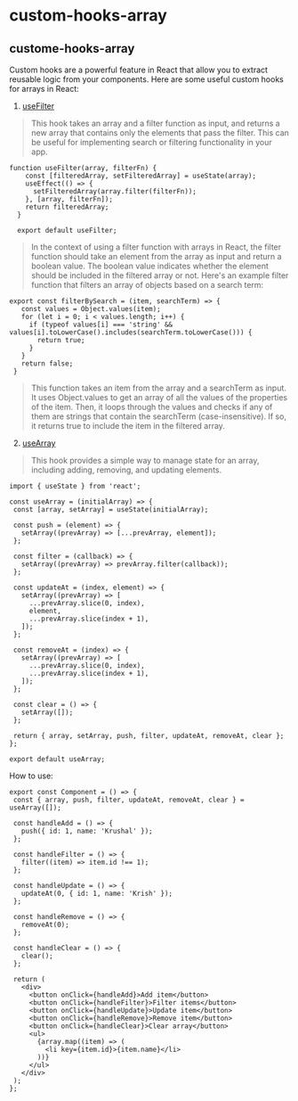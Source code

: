 # custom-hooks-array

## custome-hooks-array

Custom hooks are a powerful feature in React that allow you to extract reusable logic from your components. Here are some useful custom hooks for arrays in React:

1. [useFilter](https://github.com/KrushalSonani/custom-hooks-array/tree/main/src/useFilter)

>This hook takes an array and a filter function as input, and returns a new array that contains only the elements that pass the filter. This can be useful for implementing search or filtering functionality in your app.

```
function useFilter(array, filterFn) {
    const [filteredArray, setFilteredArray] = useState(array);
    useEffect(() => {
      setFilteredArray(array.filter(filterFn));
    }, [array, filterFn]);
    return filteredArray;
  }

  export default useFilter;
 ```
 > In the context of using a filter function with arrays in React, the filter function should take an element from the array as input and return a boolean value. The boolean value indicates whether the element should be included in the filtered array or not.
 >Here's an example filter function that filters an array of objects based on a search term:
 ```
 export const filterBySearch = (item, searchTerm) => {
    const values = Object.values(item);
    for (let i = 0; i < values.length; i++) {
      if (typeof values[i] === 'string' && values[i].toLowerCase().includes(searchTerm.toLowerCase())) {
        return true;
      }
    }
    return false;
  }
 ```
 > This function takes an item from the array and a searchTerm as input. It uses Object.values to get an array of all the values of the properties of the item. Then, it loops through the values and checks if any of them are strings that contain the searchTerm (case-insensitive). If so, it returns true to include the item in the filtered array.

 2. [useArray](https://github.com/KrushalSonani/custom-hooks-array/tree/main/src/useArray)
 
 > This hook provides a simple way to manage state for an array, including adding, removing, and updating elements.

 ```
 import { useState } from 'react';

const useArray = (initialArray) => {
  const [array, setArray] = useState(initialArray);

  const push = (element) => {
    setArray((prevArray) => [...prevArray, element]);
  };

  const filter = (callback) => {
    setArray((prevArray) => prevArray.filter(callback));
  };

  const updateAt = (index, element) => {
    setArray((prevArray) => [
      ...prevArray.slice(0, index),
      element,
      ...prevArray.slice(index + 1),
    ]);
  };

  const removeAt = (index) => {
    setArray((prevArray) => [
      ...prevArray.slice(0, index),
      ...prevArray.slice(index + 1),
    ]);
  };

  const clear = () => {
    setArray([]);
  };

  return { array, setArray, push, filter, updateAt, removeAt, clear };
};

export default useArray;

 ```

 How to use:
 ```
 export const Component = () => {
  const { array, push, filter, updateAt, removeAt, clear } = useArray([]);

  const handleAdd = () => {
    push({ id: 1, name: 'Krushal' });
  };

  const handleFilter = () => {
    filter((item) => item.id !== 1);
  };

  const handleUpdate = () => {
    updateAt(0, { id: 1, name: 'Krish' });
  };

  const handleRemove = () => {
    removeAt(0);
  };

  const handleClear = () => {
    clear();
  };

  return (
    <div>
      <button onClick={handleAdd}>Add item</button>
      <button onClick={handleFilter}>Filter items</button>
      <button onClick={handleUpdate}>Update item</button>
      <button onClick={handleRemove}>Remove item</button>
      <button onClick={handleClear}>Clear array</button>
      <ul>
        {array.map((item) => (
          <li key={item.id}>{item.name}</li>
        ))}
      </ul>
    </div>
  );
};
 ```